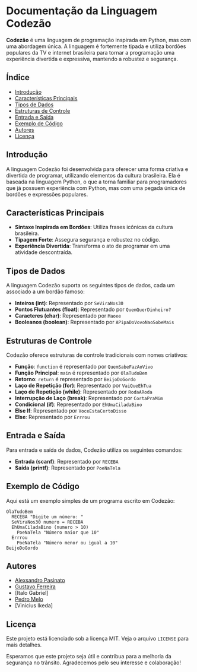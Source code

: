 # Documentação da Linguagem Codezão

**Codezão** é uma linguagem de programação inspirada em Python, mas com uma abordagem única. A linguagem é fortemente tipada e utiliza bordões populares da TV e internet brasileira para tornar a programação uma experiência divertida e expressiva, mantendo a robustez e segurança.

## Índice

- [Introdução](#introdução)
- [Características Principais](#características-principais)
- [Tipos de Dados](#tipos-de-dados)
- [Estruturas de Controle](#estruturas-de-controle)
- [Entrada e Saída](#entrada-e-saída)
- [Exemplo de Código](#exemplo-de-código)
- [Autores](#autores)
- [Licença](#licença)

## Introdução

A linguagem Codezão foi desenvolvida para oferecer uma forma criativa e divertida de programar, utilizando elementos da cultura brasileira. Ela é baseada na linguagem Python, o que a torna familiar para programadores que já possuem experiência com Python, mas com uma pegada única de bordões e expressões populares.

## Características Principais

- **Sintaxe Inspirada em Bordões**: Utiliza frases icônicas da cultura brasileira.
- **Tipagem Forte**: Assegura segurança e robustez no código.
- **Experiência Divertida**: Transforma o ato de programar em uma atividade descontraída.

## Tipos de Dados

A linguagem Codezão suporta os seguintes tipos de dados, cada um associado a um bordão famoso:

- **Inteiros (int)**: Representado por `SeViraNos30`
- **Pontos Flutuantes (float)**: Representado por `QuemQuerDinheiro?`
- **Caracteres (char)**: Representado por `Maoee`
- **Booleanos (boolean)**: Representado por `APipaDoVovoNaoSobeMais`

## Estruturas de Controle

Codezão oferece estruturas de controle tradicionais com nomes criativos:

- **Função**: `function` é representado por `QuemSabeFazAoVivo`
- **Função Principal**: `main` é representado por `OlaTudoBem`
- **Retorno**: `return` é representado por `BeijoDoGordo`
- **Laço de Repetição (for)**: Representado por `VaiQueEhTua`
- **Laço de Repetição (while)**: Representado por `RodaARoda`
- **Interrupção de Laço (break)**: Representado por `CortaPraMim`
- **Condicional (if)**: Representado por `EhUmaCiladaBino`
- **Else If**: Representado por `VoceEstaCertoDisso`
- **Else**: Representado por `Errrou`

## Entrada e Saída

Para entrada e saída de dados, Codezão utiliza os seguintes comandos:

- **Entrada (scanf)**: Representado por `RECEBA`
- **Saída (printf)**: Representado por `PoeNaTela`

## Exemplo de Código

Aqui está um exemplo simples de um programa escrito em Codezão:

```codezao
OlaTudoBem 
  RECEBA "Digite um número: "
  SeViraNos30 numero = RECEBA
  EhUmaCiladaBino (numero > 10)
    PoeNaTela "Número maior que 10"
  Errrou
    PoeNaTela "Número menor ou igual a 10"
BeijoDoGordo
```

## Autores

- [Alexsandro Pasinato](https://github.com/Alekk123)
- [Gustavo Ferreira](https://github.com/GustavoMCF)
- [Italo Gabriel]
- [Pedro Melo](https://github.com/PedroHenriqueMM)
- [Vinicius Ikeda]

## Licença

Este projeto está licenciado sob a licença MIT. Veja o arquivo `LICENSE` para mais detalhes.

Esperamos que este projeto seja útil e contribua para a melhoria da segurança no trânsito. Agradecemos pelo seu interesse e colaboração!
